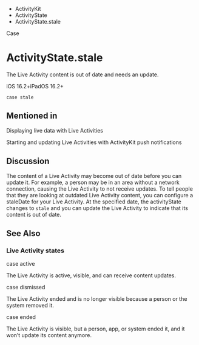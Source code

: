 

- ActivityKit
- ActivityState
-  ActivityState.stale 

Case

# ActivityState.stale

The Live Activity content is out of date and needs an update.

iOS 16.2+iPadOS 16.2+

``` source
case stale
```

## Mentioned in 

Displaying live data with Live Activities

Starting and updating Live Activities with ActivityKit push notifications

## Discussion

The content of a Live Activity may become out of date before you can update it. For example, a person may be in an area without a network connection, causing the Live Activity to not receive updates. To tell people that they are looking at outdated Live Activity content, you can configure a staleDate for your Live Activity. At the specified date, the activityState changes to `stale` and you can update the Live Activity to indicate that its content is out of date.

## See Also

### Live Activity states

case active

The Live Activity is active, visible, and can receive content updates.

case dismissed

The Live Activity ended and is no longer visible because a person or the system removed it.

case ended

The Live Activity is visible, but a person, app, or system ended it, and it won’t update its content anymore.

